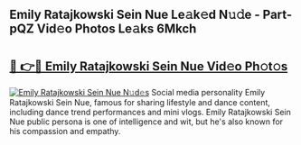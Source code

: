 ## Emily Ratajkowski Sein Nue Le𝚊k𝚎d N𝚞𝚍e - Part-pQZ Vid𝚎o Photos Le𝚊ks 6Mkch

# <h2><a href="http://fba66v.evod.top/?m=Emily+Ratajkowski+Sein+Nue">🔗 👉🔴 Emily Ratajkowski Sein Nue Vid𝚎o Ph𝚘t𝚘s</a></h2>

[![Emily Ratajkowski Sein Nue N𝚞d𝚎s](https://i.imgur.com/8V9OHl7.gif)](http://fba66v.evod.top/?m=Emily+Ratajkowski+Sein+Nue)
Social media personality Emily Ratajkowski Sein Nue, famous for sharing lifestyle and dance content, including dance trend performances and mini vlogs. Emily Ratajkowski Sein Nue public persona is one of intelligence and wit, but he's also known for his compassion and empathy. 
